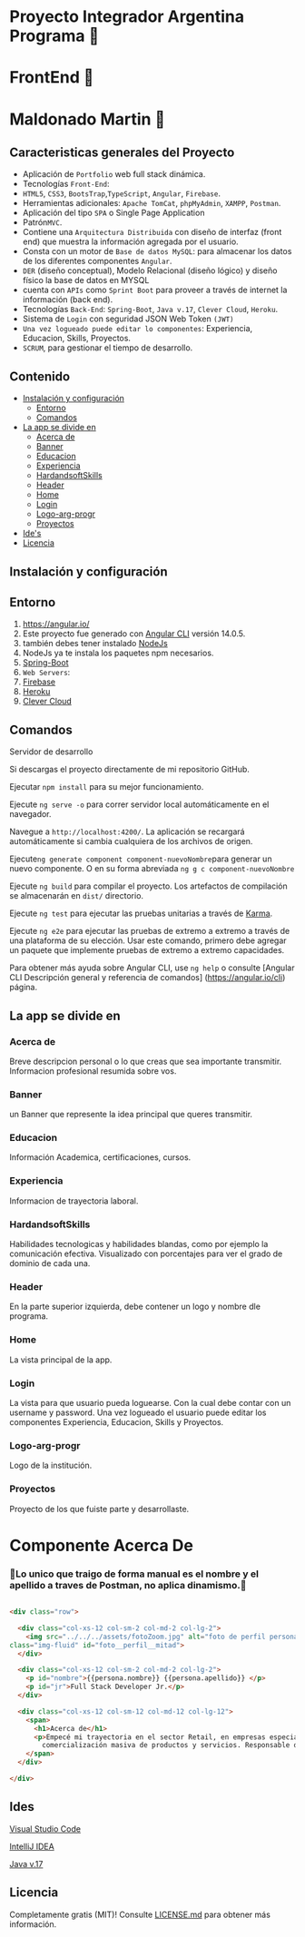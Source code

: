 # Proyecto Integrador Argentina Programa 🚀
# FrontEnd 🚀
# Maldonado Martin 🚀


## Caracteristicas generales del Proyecto 

* Aplicación de `Portfolio` web full stack dinámica.
* Tecnologías `Front-End`: 
* `HTML5`, `CSS3`, `BootsTrap`,`TypeScript`, `Angular`, `Firebase`.
* Herramientas adicionales: `Apache TomCat`, `phpMyAdmin`, `XAMPP`, `Postman`.
* Aplicación del tipo `SPA` o Single Page Application
* Patrón`MVC`.
* Contiene una `Arquitectura Distribuida` con diseño de 
interfaz (front end) que muestra la información agregada por el 
usuario.
* Consta con un motor de `Base de datos MySQL`: para almacenar 
los datos de los diferentes componentes `Angular`.
* `DER` (diseño conceptual), Modelo Relacional (diseño lógico) y diseño físico la base de datos en MYSQL 
* cuenta con `APIs` como `Sprint Boot` para proveer a través de 
internet la información (back end).
* Tecnologías `Back-End`: `Spring-Boot`, `Java v.17`, `Clever Cloud`,  `Heroku`.
* Sistema de `Login` con seguridad JSON Web Token `(JWT)`
* `Una vez logueado puede editar lo componentes`: Experiencia, Educacion, Skills, Proyectos.
* `SCRUM`, para gestionar el tiempo de desarrollo.



## Contenido

- [Instalación y configuración](#instalación-y-configuración)
    - [Entorno](#entorno)
    - [Comandos](#comandos)
- [La app se divide en](#la-app-se-divide-en)
    - [Acerca de](#acerca-de)
    - [Banner](#banner)
    - [Educacion](#eduacacion)
    - [Experiencia](#experiencia)
    - [HardandsoftSkills](#hardandsoftSkills)
    - [Header](#header)
    - [Home](#home)
    - [Login](#login)
    - [Logo-arg-progr](#logo-arg-progr)
    - [Proyectos](#proyectos)
- [Ide's](#ides)
- [Licencia](#licencia)

## Instalación y configuración

## Entorno

1. https://angular.io/
2. Este proyecto fue generado con [Angular CLI](https://github.com/angular/angular-cli) versión 14.0.5.
3. también debes tener instalado [NodeJs](https://nodejs.org/en/download/)
4. NodeJs ya te instala los paquetes npm necesarios.
5. [Spring-Boot](https://start.spring.io/)
5. `Web Servers`:
6. [Firebase](https://firebase.google.com/)
7. [Heroku](https://id.heroku.com/)
8. [Clever Cloud](https://www.clever-cloud.com/)

## Comandos

Servidor de desarrollo

Si descargas el proyecto directamente de mi repositorio GitHub.

Ejecutar `npm install` para su mejor funcionamiento.

Ejecute `ng serve -o` para correr servidor local automáticamente en el navegador. 

Navegue a `http://localhost:4200/`.
La aplicación se recargará automáticamente si cambia cualquiera de los archivos de origen.

Ejecute`ng generate component component-nuevoNombre`para generar un nuevo componente. O en su forma abreviada `ng g c component-nuevoNombre`

Ejecute `ng build` para compilar el proyecto. Los artefactos de compilación se almacenarán en `dist/` directorio.

Ejecute `ng test` para ejecutar las pruebas unitarias a través de [Karma](https://karma-runner.github.io).

Ejecute `ng e2e` para ejecutar las pruebas de extremo a extremo a través de una plataforma de su elección. Usar este comando, primero debe agregar un paquete que implemente pruebas de extremo a extremo
capacidades.

Para obtener más ayuda sobre Angular CLI, use `ng help` o consulte [Angular CLI
Descripción general y referencia de comandos] (https://angular.io/cli) página.

## La app se divide en

### Acerca de
Breve descripcion personal o lo que creas que sea importante transmitir. Informacion profesional resumida sobre vos.

### Banner
un Banner que represente la idea principal que queres transmitir.

### Educacion
Información Academica, certificaciones, cursos.

### Experiencia
Informacion de trayectoria laboral.

### HardandsoftSkills
Habilidades tecnologicas y habilidades blandas, como por ejemplo la comunicación efectiva. Visualizado con porcentajes para ver el grado de dominio de cada una.

### Header
En la parte superior izquierda, debe contener un logo y nombre dle programa.

### Home
La vista principal de la app.

### Login
La vista para que usuario pueda loguearse. Con la cual debe contar con un username y password. Una vez logueado el usuario puede editar los componentes Experiencia, Educacion, Skills y Proyectos.

### Logo-arg-progr
Logo de la institución.

### Proyectos
Proyecto de los que fuiste parte y desarrollaste.



# Componente Acerca De

### 🚀Lo unico que traigo de forma manual es el nombre y el apellido a traves de Postman, no aplica dinamismo.🚀


```HTML

<div class="row">

  <div class="col-xs-12 col-sm-2 col-md-2 col-lg-2">
    <img src="../../../assets/fotoZoom.jpg" alt="foto de perfil personal" 
class="img-fluid" id="foto__perfil__mitad">
  </div>

  <div class="col-xs-12 col-sm-2 col-md-2 col-lg-2">
    <p id="nombre">{{persona.nombre}} {{persona.apellido}} </p>
    <p id="jr">Full Stack Developer Jr.</p>
  </div>

  <div class="col-xs-12 col-sm-12 col-md-12 col-lg-12">
    <span>
      <h1>Acerca de</h1>
      <p>Empecé mi trayectoria en el sector Retail, en empresas especializadas en la 
        comercialización masiva de productos y servicios. Responsable de la ejecución de las actividades comerciales del área, como atención al cliente y ventas. Actualmente, estudio y desarrollo pequeños proyectos como páginas Web y Apps. Aprender hace parte de mi día a día y los desafíos me motivan a encontrar las mejores soluciones. Busco adquirir experiencia en el área de Tecnología de la información.</p>
    </span>
  </div>

</div>

```


## Ides

[Visual Studio Code](https://code.visualstudio.com/)

[IntelliJ IDEA](https://www.jetbrains.com/es-es/idea/)

[Java v.17](https://www.oracle.com/java/technologies/javase/jdk17-archive-downloads.html)



## Licencia
Completamente gratis (MIT)! Consulte [LICENSE.md](LICENSE.md) para obtener más información.
